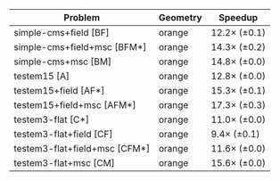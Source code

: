 | Problem                       | Geometry |      Speedup |
| ----------------------------- | -------- | ------------ |
| simple-cms+field [BF]         | orange   | 12.2× (±0.1) |
| simple-cms+field+msc [BFM*]   | orange   | 14.3× (±0.2) |
| simple-cms+msc [BM]           | orange   | 14.8× (±0.0) |
| testem15 [A]                  | orange   | 12.8× (±0.0) |
| testem15+field [AF*]          | orange   | 15.3× (±0.1) |
| testem15+field+msc [AFM*]     | orange   | 17.3× (±0.3) |
| testem3-flat [C*]             | orange   | 11.0× (±0.0) |
| testem3-flat+field [CF]       | orange   |  9.4× (±0.1) |
| testem3-flat+field+msc [CFM*] | orange   | 11.6× (±0.0) |
| testem3-flat+msc [CM]         | orange   | 15.6× (±0.0) |
